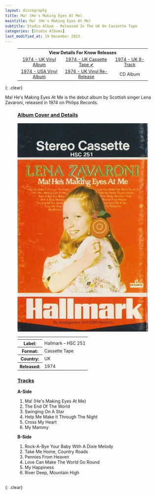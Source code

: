 ```yaml
---
layout: discography
title: Ma! (He's Making Eyes At Me)
maintitle: Ma! (He's Making Eyes At Me)
subtitle: Studio Album - Released In The UK On Cassette Tape
categories: [Studio Albums]
last_modified_at: 19 December 2023
---
```


<figure class="fig3">
<table style="text-align:center;">
<tr><th colspan="4">View Details For Know Releases</th></tr>
<tr>
<td><a href="/discography/studio-albums/1974-04-ma-hes-making-eyes-at-me-uk">1974 - UK Vinyl Album</a></td>
<td><a href="http://127.0.0.1:4000/discography/studio-albums/1974-ma-hes-making-eyes-at-me-cassette-tape">1974 - UK Cassette Tape &#x2714;</a></td>
<td><a href="/discography/studio-albums/1974-ma-hes-making-eyes-at-me-uk-8-track">1974 - UK 8-Track</a></td>
</tr>
<tr>
<td><a href="/discography/studio-albums/1974-06-ma-hes-making-eyes-at-me-usa">1974 - USA Vinyl Album</a></td>
<td><a href="/discography/studio-albums/1976-ma-hes-making-eyes-at-me-uk">1976 - UK Vinyl Re-Release</a></td>
<td>CD Album</td>
</tr>
</table>
</figure>

{: .clear}

Ma! He's Making Eyes At Me is the debut album by Scottish singer Lena Zavaroni, released in 1974 on Philips Records.

<figure class="fig1">
<h3 id="infobx1"><a href="#infobx1">Album Cover and Details</a></h3>
<img src="/assets/images/albums/1974-ma-hes-making-eyes-at-me-cassette-tape-cover.png" class="full-width" alt="Philips's' Blue Front Cover for the album Ma! (He's Making Eyes At Me) Hallmark – HSC 251 (1974)" />
<figcaption>
<table>
<tr><th colspan="2"></th></tr>
<tr><th>Label:</th><td>Hallmark – HSC 251</td></tr>
<tr><th>Format:</th><td>Cassette Tape</td></tr>
<tr><th>Country:</th><td>UK</td></tr>
<tr><th>Released:</th><td>1974</td></tr>
</table>
</figcaption>
</figure>

<figure class="fig2">
<h3 id="infobx2"><a href="#infobx2">Tracks</a></h3>
<figcaption>
<strong>A-Side</strong>
</figcaption>
<ol>
<li>Ma! (He's Making Eyes At Me)</li>
<li>The End Of The World</li>
<li>Swinging On A Star</li>
<li>Help Me Make It Through The Night</li>
<li>Cross My Heart</li>
<li>My Mammy</li>
</ol>
<figcaption>
<strong>B-Side</strong>
</figcaption>
<ol>
<li>Rock-A-Bye Your Baby With A Dixie Melody</li>
<li>Take Me Home, Country Roads</li>
<li>Pennies From Heaven</li>
<li>Love Can Make The World Go Round</li>
<li>My Happiness</li>
<li>River Deep, Mountain High</li>
</ol>
</figure>

<br />{: .clear}

